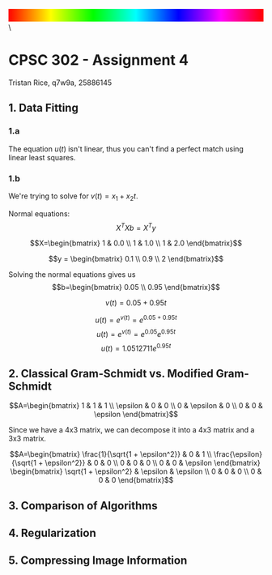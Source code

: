 ![](../rainbow.png)\


# CPSC 302 - Assignment 4

Tristan Rice, q7w9a, 25886145

## 1. Data Fitting

### 1.a

The equation $u(t)$ isn't linear, thus you can't find a perfect match using
linear least squares.

### 1.b

We're trying to solve for $v(t)=x_1 + x_2t$.

Normal equations: $$X^TXb=X^Ty$$

$$X=\begin{bmatrix}
1 & 0.0 \\
1 & 1.0 \\
1 & 2.0
\end{bmatrix}$$

$$y = \begin{bmatrix}
0.1 \\
0.9 \\
2
\end{bmatrix}$$


Solving the normal equations gives us
$$b=\begin{bmatrix}
0.05 \\
0.95
\end{bmatrix}$$

$$v(t) = 0.05 + 0.95t$$

$$u(t) = e^{v(t)} = e^{0.05 + 0.95t}$$
$$u(t) = e^{v(t)} = e^{0.05}e^{0.95t}$$
$$u(t) = 1.0512711e^{0.95t}$$


## 2. Classical Gram-Schmidt vs. Modified Gram-Schmidt

$$A=\begin{bmatrix}
1 & 1 & 1 \\
\epsilon & 0 & 0 \\
0 & \epsilon & 0 \\
0 & 0 & \epsilon
\end{bmatrix}$$

Since we have a 4x3 matrix, we can decompose it into a 4x3 matrix and a 3x3
matrix.

$$A=\begin{bmatrix}
\frac{1}{\sqrt{1 + \epsilon^2}} & 0 & 1 \\
\frac{\epsilon}{\sqrt{1 + \epsilon^2}} & 0 & 0 \\
0 & 0 & 0 \\
0 & 0 & \epsilon
\end{bmatrix}
\begin{bmatrix}
\sqrt{1 + \epsilon^2} & \epsilon & \epsilon \\
0 & 0 & 0 \\
0 & 0 & 0
\end{bmatrix}$$

## 3. Comparison of Algorithms

## 4. Regularization

## 5. Compressing Image Information

